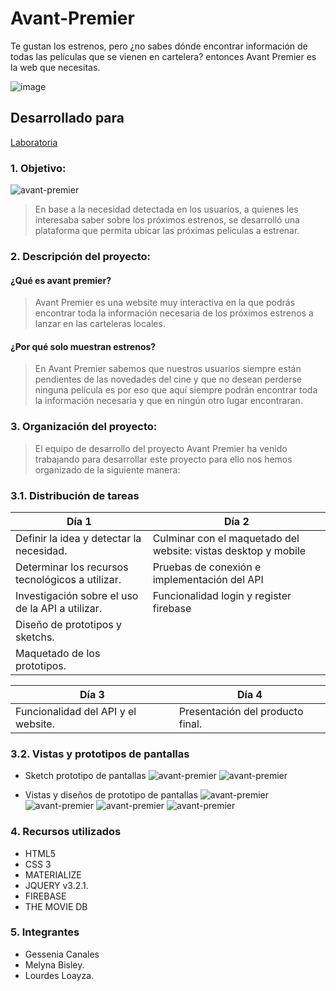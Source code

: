 # Avant-Premier
Te gustan los estrenos, pero ¿no sabes dónde encontrar información de todas las películas que se vienen en cartelera? entonces Avant Premier es la web que necesitas. 

![image](https://user-images.githubusercontent.com/30554218/36395552-b97875b8-1587-11e8-92b2-94e5fe06d24f.png)

## Desarrollado para 
[Laboratoria](http://laboratoria.la)

### 1. Objetivo:

![avant-premier](assets/docs/logo-readme.jpg)

> En base a la necesidad detectada en los usuarios, a quienes les interesaba saber sobre los próximos estrenos, se desarrolló una plataforma que permita ubicar las próximas peliculas a estrenar.

### 2. Descripción del proyecto:

#### ¿Qué es avant premier?
> Avant Premier es una website muy interactiva en la que podrás encontrar toda la información necesaria de los próximos estrenos a lanzar en las carteleras locales.

#### ¿Por qué solo muestran estrenos?
> En Avant Premier sabemos que nuestros usuarios siempre están pendientes de las novedades del cine y que no desean perderse ninguna película es por eso que aquí siempre podrán encontrar toda la información necesaria y que en ningún otro lugar encontraran.

### 3. Organización del proyecto:
>El equipo de desarrollo del proyecto Avant Premier ha venido trabajando para desarrollar este proyecto para ello nos hemos organizado de la siguiente manera:

### 3.1. Distribución de tareas

| Día 1                                            | Día 2                                                                  |
| ------------------------------------------------ |----------------------------------------------------------------------- |
| Definir la idea y detectar la necesidad.         | Culminar con el maquetado del website: vistas desktop y mobile | $1600 |
| Determinar los recursos tecnológicos a utilizar. | Pruebas de conexión e implementación del API                           |
| Investigación sobre el uso de la API a utilizar. | Funcionalidad login y register firebase                                |
| Diseño de prototipos y sketchs.                  |                                                                        |
| Maquetado de los prototipos.                     |                                                                        |

| Día 3                                            | Día 4                                                                  |
| ------------------------------------------------ |----------------------------------------------------------------------- |
| Funcionalidad del API y el website.              | Presentación del producto final.                                       |

### 3.2. Vistas y prototipos de pantallas

* Sketch prototipo de pantallas
![avant-premier](assets/docs/sketch1.jpg)
![avant-premier](assets/docs/sketch2.jpg)

* Vistas y diseños de prototipo de pantallas
![avant-premier](assets/docs/login.png)
![avant-premier](assets/docs/register.png)
![avant-premier](assets/docs/home.png)
![avant-premier](assets/docs/home2.png)

### 4. Recursos utilizados
* HTML5
* CSS 3
* MATERIALIZE
* JQUERY v3.2.1.
* FIREBASE
* THE MOVIE DB

### 5. Integrantes
* Gessenia Canales
* Melyna Bisley.
* Lourdes Loayza.
